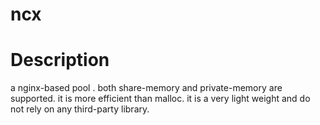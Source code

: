 ncx
======================
Description
===========
a nginx-based pool .
both share-memory and private-memory are supported. it is more efficient than malloc.
it is a very light weight and do not rely on any third-party library.